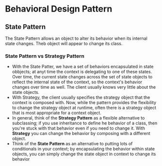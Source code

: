 # Behavioral Design Pattern
## State Pattern
The State Pattern allows an object to alter its behavior when its internal state changes. Theb object will appear to change its class.

### State Pattern vs Strategy Pattern
  - With the State Patter, we have a set of behaviors encapsulated in state obbjects; at anyt time the context is delegating to one of these states. Over time, the current state changes across the set of state objects to reflect the internal state of the context, so the context's behavior changes over time as well. The client usually knows very little about the state objects.
  - With Strategy, the client usually specifies the strategy object that the context is composed with. Now, while the pattern provides the flexibility to change the strategy object at runtime, often there is a strategy object that is most appropriate for a context object. 
  - In general, think of the **Strategy Pattern** as a flexible alternative to subclassing; if you use inheritance to define he behavior of a class, then you're stuck with that behavior even if you need to change it. With **Strategy** you can change the behavior by composing with a different object.
  - Think of the **State Pattern** as an alternative to putting lots of conditionals in your context; by encapsulating the behavior within state objects, you can simply change the state object in context to change its behavior